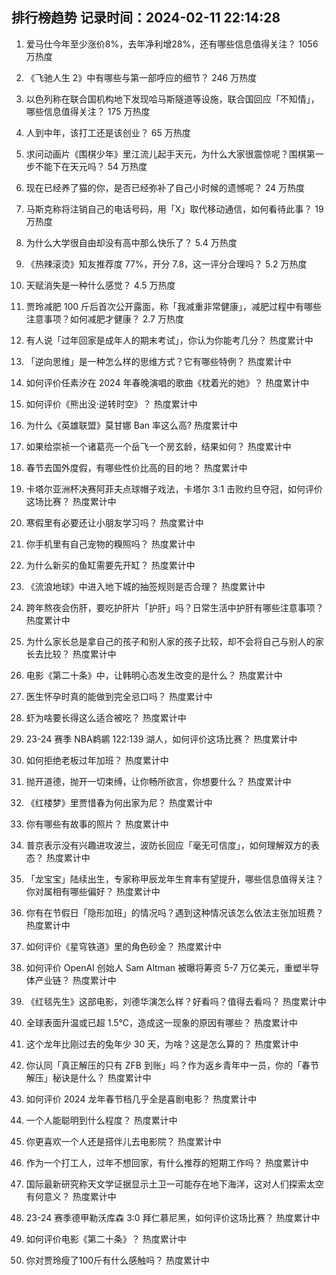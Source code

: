 
## 排行榜趋势 记录时间：2024-02-11 22:14:28
  
  1. 爱马仕今年至少涨价8%，去年净利增28%，还有哪些信息值得关注？ 1056 万热度
    
  2. 《飞驰人生 2》中有哪些与第一部呼应的细节？ 246 万热度
    
  3. 以色列称在联合国机构地下发现哈马斯隧道等设施，联合国回应「不知情」，哪些信息值得关注？ 175 万热度
    
  4. 人到中年，该打工还是该创业？ 65 万热度
    
  5. 求问动画片《围棋少年》里江流儿起手天元，为什么大家很震惊呢？围棋第一步不能下在天元吗？ 54 万热度
    
  6. 现在已经养了猫的你，是否已经弥补了自己小时候的遗憾呢？ 24 万热度
    
  7. 马斯克称将注销自己的电话号码，用「X」取代移动通信，如何看待此事？ 19 万热度
    
  8. 为什么大学很自由却没有高中那么快乐了？ 5.4 万热度
    
  9. 《热辣滚烫》知友推荐度 77%，开分 7.8，这一评分合理吗？ 5.2 万热度
    
  10. 天赋消失是一种什么感觉？ 4.5 万热度
    
  11. 贾玲减肥 100 斤后首次公开露面，称「我减重非常健康」，减肥过程中有哪些注意事项？如何减肥才健康？ 2.7 万热度
    
  12. 有人说「过年回家是成年人的期末考试」，你认为你能考几分？ 热度累计中
    
  13. 「逆向思维」是一种怎么样的思维方式？它有哪些特例？ 热度累计中
    
  14. 如何评价任素汐在 2024 年春晚演唱的歌曲《枕着光的她》？ 热度累计中
    
  15. 如何评价《熊出没·逆转时空》？ 热度累计中
    
  16. 为什么《英雄联盟》莫甘娜 Ban 率这么高? 热度累计中
    
  17. 如果给崇祯一个诸葛亮一个岳飞一个房玄龄，结果如何？ 热度累计中
    
  18. 春节去国外度假，有哪些性价比高的目的地？ 热度累计中
    
  19. 卡塔尔亚洲杯决赛阿菲夫点球帽子戏法，卡塔尔 3:1 击败约旦夺冠，如何评价这场比赛？ 热度累计中
    
  20. 寒假里有必要还让小朋友学习吗？ 热度累计中
    
  21. 你手机里有自己宠物的糗照吗？ 热度累计中
    
  22. 为什么新买的鱼缸需要先开缸？ 热度累计中
    
  23. 《流浪地球》中进入地下城的抽签规则是否合理？ 热度累计中
    
  24. 跨年熬夜会伤肝，要吃护肝片「护肝」吗？日常生活中护肝有哪些注意事项？ 热度累计中
    
  25. 为什么家长总是拿自己的孩子和别人家的孩子比较，却不会将自己与别人的家长去比较？ 热度累计中
    
  26. 电影《第二十条》中，让韩明心态发生改变的是什么？ 热度累计中
    
  27. 医生怀孕时真的能做到完全忌口吗？ 热度累计中
    
  28. 虾为啥要长得这么适合被吃？ 热度累计中
    
  29. 23-24 赛季 NBA鹈鹕 122:139 湖人，如何评价这场比赛？ 热度累计中
    
  30. 如何拒绝老板过年加班？ 热度累计中
    
  31. 抛开道德，抛开一切束缚，让你畅所欲言，你想要什么？ 热度累计中
    
  32. 《红楼梦》里贾惜春为何出家为尼？ 热度累计中
    
  33. 你有哪些有故事的照片？ 热度累计中
    
  34. 普京表示没有兴趣进攻波兰，波防长回应「毫无可信度」，如何理解双方的表态？ 热度累计中
    
  35. 「龙宝宝」陆续出生，专家称甲辰龙年生育率有望提升，哪些信息值得关注？你对属相有哪些偏好？ 热度累计中
    
  36. 你有在节假日「隐形加班」的情况吗？遇到这种情况该怎么依法主张加班费？ 热度累计中
    
  37. 如何评价《星穹铁道》里的角色砂金？ 热度累计中
    
  38. 如何评价 OpenAI 创始人 Sam Altman 被曝将筹资 5-7 万亿美元，重塑半导体产业链？ 热度累计中
    
  39. 《红毯先生》这部电影，刘德华演怎么样？好看吗？值得去看吗？ 热度累计中
    
  40. 全球表面升温或已超 1.5℃，造成这一现象的原因有哪些？ 热度累计中
    
  41. 这个龙年比刚过去的兔年少 30 天，为啥？这是怎么算的？ 热度累计中
    
  42. 你认同「真正解压的只有 ZFB 到账」吗？作为返乡青年中一员，你的「春节解压」秘诀是什么？ 热度累计中
    
  43. 如何评价 2024 龙年春节档几乎全是喜剧电影？ 热度累计中
    
  44. 一个人能聪明到什么程度？ 热度累计中
    
  45. 你更喜欢一个人还是搭伴儿去电影院？ 热度累计中
    
  46. 作为一个打工人，过年不想回家，有什么推荐的短期工作吗？ 热度累计中
    
  47. 国际最新研究称天文学证据显示土卫一可能存在地下海洋，这对人们探索太空有何意义？ 热度累计中
    
  48. 23-24 赛季德甲勒沃库森 3:0 拜仁慕尼黑，如何评价这场比赛？ 热度累计中
    
  49. 如何评价电影《第二十条》？ 热度累计中
    
  50. 你对贾玲瘦了100斤有什么感触吗？ 热度累计中
    